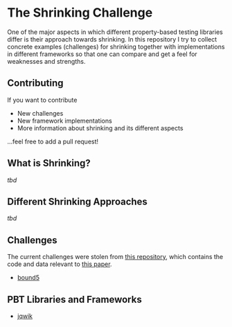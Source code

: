 # The Shrinking Challenge

One of the major aspects in which different property-based testing libraries differ
is their approach towards shrinking. In this repository I try to collect
concrete examples (challenges) for shrinking together with implementations
in different frameworks so that one can compare and get a feel for
weaknesses and strengths.

## Contributing

If you want to contribute
- New challenges
- New framework implementations
- More information about shrinking and its different aspects

...feel free to add a pull request!


## What is Shrinking?

_tbd_

## Different Shrinking Approaches

_tbd_

## Challenges

The current challenges were stolen from 
[this repository](https://github.com/mc-imperial/hypothesis-ecoop-2020-artifact/tree/master/smartcheck-benchmarks),
which contains the code and data relevant to 
[this paper](https://drmaciver.github.io/papers/reduction-via-generation-preview.pdf).

- [bound5](/challenges/bound5.md)


## PBT Libraries and Frameworks

- [jqwik](/pbt-libraries/jqwik/README.md)
